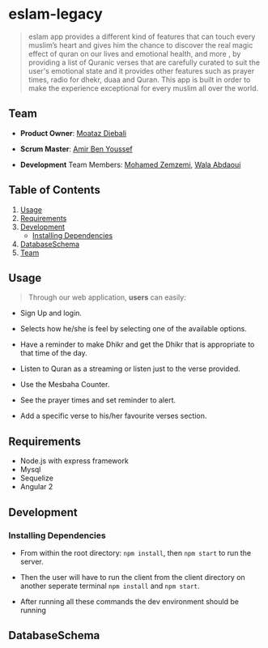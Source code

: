 # eslam-legacy
>eslam app provides a different kind of features that can touch every muslim’s heart and gives him the chance to discover the real magic effect of quran on our lives and emotional health, and more , by providing a list of Quranic verses that are carefully curated to suit the user's emotional state and it provides other features such as prayer times,  radio for dhekr, duaa and Quran. This app is built in order to make the experience exceptional for every muslim all over the world. 


## Team

- __Product Owner__: [Moataz Djebali](https://github.com/MoatazDj)

- __Scrum Master__: [Amir Ben Youssef](https://github.com/amirby)

- __Development__ Team Members: [Mohamed Zemzemi](https://github.com/zamzoum94), [Wala Abdaoui](https://github.com/Bouabda)

## Table of Contents

1. [Usage](https://github.com/Eslam-legacy-project/eslam-legacy#usage)
2. [Requirements](https://github.com/Eslam-legacy-project/eslam-legacy#requirements)
3. [Development](https://github.com/Eslam-legacy-project/eslam-legacy#development)
    - [Installing Dependencies](https://github.com/Eslam-legacy-project/eslam-legacy#installing-dependencies)
4. [DatabaseSchema](https://github.com/Eslam-legacy-project/eslam-legacy#databaseschema)
5. [Team](https://github.com/Eslam-legacy-project/eslam-legacy#team)


## Usage

>Through our web application, __users__ can easily:

- Sign Up and login.

- Selects how he/she is feel by selecting one of the available options.

- Have a reminder to make Dhikr and get the Dhikr that is appropriate to that time of the day.

- Listen to Quran as a streaming or listen just to the verse provided.

- Use the Mesbaha Counter.

- See the prayer times and set reminder to alert.

- Add a specific verse to his/her favourite verses section.



## Requirements
- Node.js with express framework
- Mysql
- Sequelize
- Angular 2

## Development

### Installing Dependencies

- From within the root directory: `npm install`, then `npm start` to run the server.

- Then the user will have to run the client from the client directory on another seperate terminal `npm install` and `npm start`.

- After running all these commands the dev environment should be running

## DatabaseSchema
